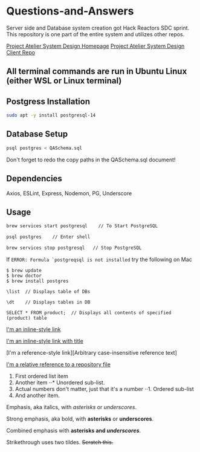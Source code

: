 # Questions-and-Answers
Server side and Database system creation got Hack Reactors SDC sprint. This repository is one part of the entire system and utilizes other repos.

[Project Atelier System Design Homepage](https://github.com/Project-Atelier-System-Design "Project-Atelier-System-Design")
[Project Atelier System Design Client Repo](https://github.com/Project-Atelier-System-Design/supernova-retail-app "Project-Atelier-System-Design Supernova Retail App")

## All terminal commands are run in Ubuntu Linux (either WSL or Linux terminal)

## Postgress Installation

```bash
sudo apt -y install postgresql-14
```

## Database Setup

```bash
psql postgres < QASchema.sql
```
Don't forget to redo the copy paths in the QASchema.sql document!
  
## Dependencies
Axios, ESLint, Express, Nodemon, PG, Underscore

## Usage

```bash
brew services start postgresql    // To Start PostgreSQL 

psql postgres    // Enter shell 

brew services stop postgresql   // Stop PostgreSQL
```

If ```ERROR: Formula `postgreqsql is not installed``` try the following on Mac

```
$ brew update
$ brew doctor
$ brew install postgres
```

```
\list  // Displays table of DBs

\dt    // Displays tables in DB

SELECT * FROM product;  // Displays all contents of specified (product) table
```


[I'm an inline-style link](https://www.google.com)

[I'm an inline-style link with title](https://www.google.com "Google's Homepage")

[I'm a reference-style link][Arbitrary case-insensitive reference text]

[I'm a relative reference to a repository file](../blob/master/LICENSE)



1. First ordered list item
2. Another item
⋅⋅* Unordered sub-list.
1. Actual numbers don't matter, just that it's a number
⋅⋅1. Ordered sub-list
4. And another item.


Emphasis, aka italics, with *asterisks* or _underscores_.

Strong emphasis, aka bold, with **asterisks** or __underscores__.

Combined emphasis with **asterisks and _underscores_**.

Strikethrough uses two tildes. ~~Scratch this.~~
